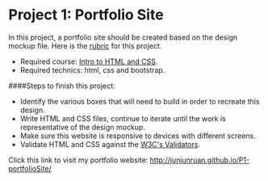 # Project 1: Portfolio Site

In this project, a portfolio site should be created based on the design mockup file. Here is the [rubric](https://www.udacity.com/course/viewer#!/c-nd001/l-2736698543/m-3881828682) for this project.

- Required course: [Intro to HTML and CSS](https://www.udacity.com/course/intro-to-html-and-css--ud304).
- Required technics: html, css and bootstrap.


####Steps to finish this project:

- Identify the various boxes that will need to build in order to recreate this design.
- Write HTML and CSS files, continue to iterate until the work is representative of the design mockup.
- Make sure this website is responsive to devices with different screens.
- Validate HTML and CSS against the [W3C's Validators](http://validator.w3.org/). 

Click this link to visit my portfolio website: http://junjunruan.github.io/P1-portfolioSite/
